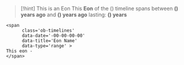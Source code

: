 >[!hint] This is an Eon
>This **Eon** of the () timeline spans between **() years ago** and **() years ago** lasting: **() years**
```
<span 
	  class='ob-timelines' 
	  data-date='-00-00-00-00' 
	  data-title='Eon Name'
	  data-type='range' >
This eon -
</span>
```

